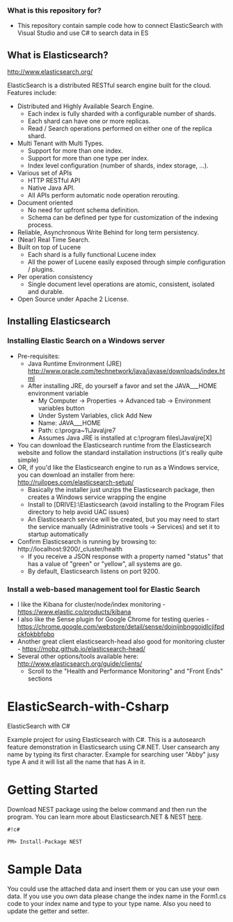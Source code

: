 ### What is this repository for? ###

* This repository contain sample code how to connect ElasticSearch with Visual Studio and use C# to search data in ES

What is Elasticsearch?
----------------------
http://www.elasticsearch.org/

ElasticSearch is a distributed RESTful search engine built for the cloud. Features include:

* Distributed and Highly Available Search Engine.
	* Each index is fully sharded with a configurable number of shards.
	* Each shard can have one or more replicas.
	* Read / Search operations performed on either one of the replica shard.
* Multi Tenant with Multi Types.
	* Support for more than one index.
	* Support for more than one type per index.
	* Index level configuration (number of shards, index storage, …).
* Various set of APIs
	* HTTP RESTful API
	* Native Java API.
	* All APIs perform automatic node operation rerouting.
* Document oriented
	* No need for upfront schema definition.
	* Schema can be defined per type for customization of the indexing process.
* Reliable, Asynchronous Write Behind for long term persistency.
* (Near) Real Time Search.
* Built on top of Lucene
	* Each shard is a fully functional Lucene index
	* All the power of Lucene easily exposed through simple configuration / plugins.
* Per operation consistency
	* Single document level operations are atomic, consistent, isolated and durable.
* Open Source under Apache 2 License.

Installing Elasticsearch
------------------------
### Installing Elastic Search on a Windows server
* Pre-requisites: 
	* Java Runtime Environment (JRE) http://www.oracle.com/technetwork/java/javase/downloads/index.html
	* After installing JRE, do yourself a favor and set the JAVA___HOME environment variable
		* My Computer -> Properties -> Advanced tab -> Environment variables button
		* Under System Variables, click Add New
		* Name: JAVA___HOME
		* Path: c:\progra~1\Java\jre7
		* Assumes Java JRE is installed at c:\program files\Java\jre[X]
* You can download the Elasticsearch runtime from the Elasticsearch website and follow the standard installation instructions (it's really quite simple)
* OR, if you'd like the Elasticsearch engine to run as a Windows service, you can download an installer from here: http://ruilopes.com/elasticsearch-setup/
	* Basically the installer just unzips the Elasticsearch package, then creates a Windows service wrapping the engine
	* Install to [DRIVE]:\Elasticsearch (avoid installing to the Program Files directory to help avoid UAC issues)
	* An Elasticsearch service will be created, but you may need to start the service manually (Administrative tools -> Services) and set it to startup automatically
* Confirm Elasticsearch is running by browsing to: http://localhost:9200/_cluster/health
	* If you receive a JSON response with a property named "status" that has a value of "green" or "yellow", all systems are go.
	* By default, Elasticsearch listens on port 9200.

	
### Install a web-based management tool for Elastic Search
* I like the Kibana for cluster/node/index monitoring - https://www.elastic.co/products/kibana	
* I also like the Sense plugin for Google Chrome for testing queries - https://chrome.google.com/webstore/detail/sense/doinijnbnggojdlcjifpdckfokbbfpbo
* Another great client elasticsearch-head also good for monitoring cluster - https://mobz.github.io/elasticsearch-head/
* Several other options/tools available here: http://www.elasticsearch.org/guide/clients/
	* Scroll to the "Health and Performance Monitoring" and "Front Ends" sections

# ElasticSearch-with-Csharp
ElasticSearch with C#

Example project for using Elasticsearch with C#. This is a autosearch feature demonstration in Elasticsearch using C#.NET. User cansearch any name by typing its first character. Example for searching user "Abby" jusy type A and it will list all the name that has A in it.

# Getting Started
Download NEST package using the below command and then run the program. You can learn more about Elasticsearch.NET & NEST [here](https://github.com/elastic/elasticsearch-net).


```
#!c#

PM> Install-Package NEST
```

# Sample Data
You could use the attached data and insert them or you can use your own data. If you use you own data please change the index name in the Form1.cs code to your index name and type to your type name. Also you need to update the getter and setter.
